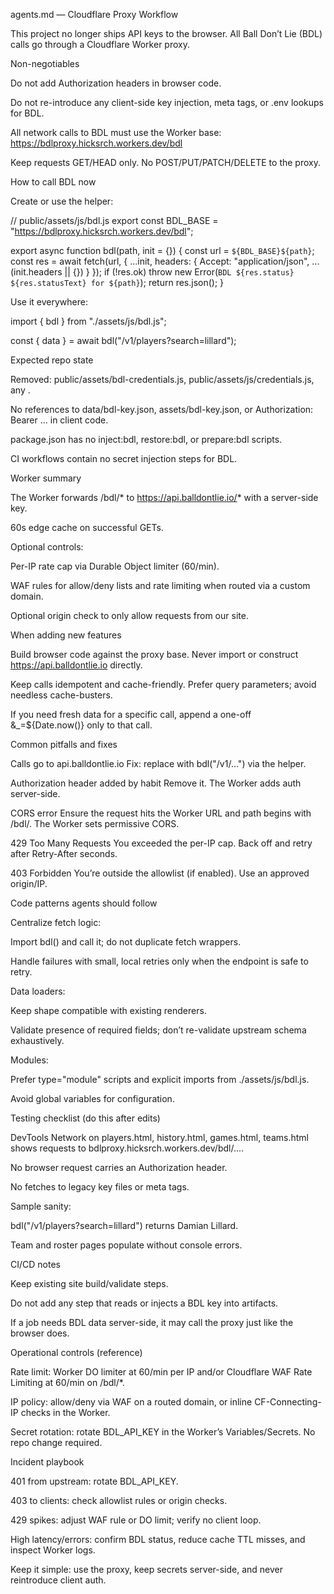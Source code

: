 agents.md — Cloudflare Proxy Workflow

This project no longer ships API keys to the browser. All Ball Don’t Lie (BDL) calls go through a Cloudflare Worker proxy.

Non-negotiables

Do not add Authorization headers in browser code.

Do not re-introduce any client-side key injection, meta tags, or .env lookups for BDL.

All network calls to BDL must use the Worker base:
https://bdlproxy.hicksrch.workers.dev/bdl

Keep requests GET/HEAD only. No POST/PUT/PATCH/DELETE to the proxy.

How to call BDL now

Create or use the helper:

// public/assets/js/bdl.js
export const BDL_BASE = "https://bdlproxy.hicksrch.workers.dev/bdl";

export async function bdl(path, init = {}) {
  const url = `${BDL_BASE}${path}`;
  const res = await fetch(url, { ...init, headers: { Accept: "application/json", ...(init.headers || {}) } });
  if (!res.ok) throw new Error(`BDL ${res.status} ${res.statusText} for ${path}`);
  return res.json();
}


Use it everywhere:

import { bdl } from "./assets/js/bdl.js";

const { data } = await bdl("/v1/players?search=lillard");

Expected repo state

Removed: public/assets/bdl-credentials.js, public/assets/js/credentials.js, any <meta name="bdl-api-key">.

No references to data/bdl-key.json, assets/bdl-key.json, or Authorization: Bearer ... in client code.

package.json has no inject:bdl, restore:bdl, or prepare:bdl scripts.

CI workflows contain no secret injection steps for BDL.

Worker summary

The Worker forwards /bdl/* to https://api.balldontlie.io/* with a server-side key.

60s edge cache on successful GETs.

Optional controls:

Per-IP rate cap via Durable Object limiter (60/min).

WAF rules for allow/deny lists and rate limiting when routed via a custom domain.

Optional origin check to only allow requests from our site.

When adding new features

Build browser code against the proxy base. Never import or construct https://api.balldontlie.io directly.

Keep calls idempotent and cache-friendly. Prefer query parameters; avoid needless cache-busters.

If you need fresh data for a specific call, append a one-off &_=${Date.now()} only to that call.

Common pitfalls and fixes

Calls go to api.balldontlie.io
Fix: replace with bdl("/v1/...") via the helper.

Authorization header added by habit
Remove it. The Worker adds auth server-side.

CORS error
Ensure the request hits the Worker URL and path begins with /bdl/. The Worker sets permissive CORS.

429 Too Many Requests
You exceeded the per-IP cap. Back off and retry after Retry-After seconds.

403 Forbidden
You’re outside the allowlist (if enabled). Use an approved origin/IP.

Code patterns agents should follow

Centralize fetch logic:

Import bdl() and call it; do not duplicate fetch wrappers.

Handle failures with small, local retries only when the endpoint is safe to retry.

Data loaders:

Keep shape compatible with existing renderers.

Validate presence of required fields; don’t re-validate upstream schema exhaustively.

Modules:

Prefer type="module" scripts and explicit imports from ./assets/js/bdl.js.

Avoid global variables for configuration.

Testing checklist (do this after edits)

DevTools Network on players.html, history.html, games.html, teams.html shows requests to bdlproxy.hicksrch.workers.dev/bdl/....

No browser request carries an Authorization header.

No fetches to legacy key files or meta tags.

Sample sanity:

bdl("/v1/players?search=lillard") returns Damian Lillard.

Team and roster pages populate without console errors.

CI/CD notes

Keep existing site build/validate steps.

Do not add any step that reads or injects a BDL key into artifacts.

If a job needs BDL data server-side, it may call the proxy just like the browser does.

Operational controls (reference)

Rate limit: Worker DO limiter at 60/min per IP and/or Cloudflare WAF Rate Limiting at 60/min on /bdl/*.

IP policy: allow/deny via WAF on a routed domain, or inline CF-Connecting-IP checks in the Worker.

Secret rotation: rotate BDL_API_KEY in the Worker’s Variables/Secrets. No repo change required.

Incident playbook

401 from upstream: rotate BDL_API_KEY.

403 to clients: check allowlist rules or origin checks.

429 spikes: adjust WAF rule or DO limit; verify no client loop.

High latency/errors: confirm BDL status, reduce cache TTL misses, and inspect Worker logs.

Keep it simple: use the proxy, keep secrets server-side, and never reintroduce client auth.
